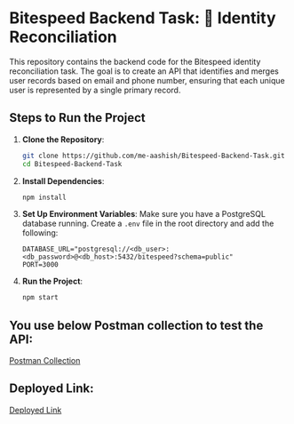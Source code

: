 # Bitespeed Backend Task: 🔎 Identity Reconciliation

This repository contains the backend code for the Bitespeed identity reconciliation task. The goal is to create an API that identifies and merges user records based on email and phone number, ensuring that each unique user is represented by a single primary record.

## Steps to Run the Project

1. **Clone the Repository**:
   ```bash
   git clone https://github.com/me-aashish/Bitespeed-Backend-Task.git
   cd Bitespeed-Backend-Task
   ```
2. **Install Dependencies**:
   ```bash
   npm install
   ```
3. **Set Up Environment Variables**:
   Make sure you have a PostgreSQL database running.
   Create a `.env` file in the root directory and add the following:
   ```env
   DATABASE_URL="postgresql://<db_user>:<db_password>@<db_host>:5432/bitespeed?schema=public"
   PORT=3000
   ```
4. **Run the Project**:
   ```bash
   npm start
   ```

## You use below Postman collection to test the API:

[Postman Collection](https://documenter.getpostman.com/view/48905814/2sB3QFQrum)

## Deployed Link:

[Deployed Link](http://34.14.199.11/identify)

